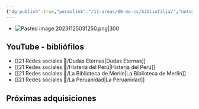 ```yaml
---
{"dg-publish":true,"permalink":"/11-areas/00-mo-cs/bibliofilia/","noteIcon":""}
---
```


- ![Pasted image 20231125031250.png|300](/img/user/02%20Image/Pasted%20image%2020231125031250.png)

## YouTube - bibliófilos
- [[21 Redes sociales 🔗/Dudas Eternas\|Dudas Eternas]]
- [[21 Redes sociales 🔗/Histeria del Perú\|Histeria del Perú]]
- [[21 Redes sociales 🔗/La Biblioteca de Merlín\|La Biblioteca de Merlín]]
- [[21 Redes sociales 🔗/La Peruanidad\|La Peruanidad]]
## Próximas adquisiciones
